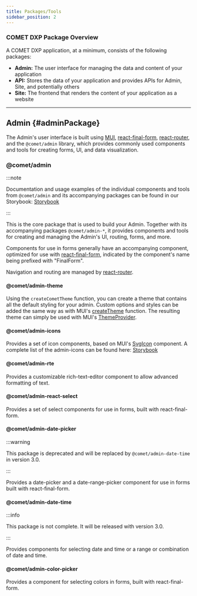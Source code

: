 ```yaml
---
title: Packages/Tools
sidebar_position: 2
---
```


### COMET DXP Package Overview

A COMET DXP application, at a minimum, consists of the following packages:

-   **Admin:** The user interface for managing the data and content of your application
-   **API:** Stores the data of your application and provides APIs for Admin, Site, and potentially others
-   **Site:** The frontend that renders the content of your application as a website

---

## Admin {#adminPackage}

The Admin's user interface is built using [MUI](https://mui.com/), [react-final-form](https://final-form.org/react), [react-router](https://reactrouter.com/), and the `@comet/admin` library, which provides commonly used components and tools for creating forms, UI, and data visualization.

### @comet/admin

:::note

Documentation and usage examples of the individual components and tools from `@comet/admin` and its accompanying packages can be found in our Storybook: [Storybook](https://comet-admin.netlify.app/)

:::

This is the core package that is used to build your Admin. Together with its accompanying packages `@comet/admin-*`, it provides components and tools for creating and managing the Admin's UI, routing, forms, and more.

Components for use in forms generally have an accompanying component, optimized for use with [react-final-form](https://final-form.org/react), indicated by the component's name being prefixed with "FinalForm".

Navigation and routing are managed by [react-router](https://reactrouter.com/).

#### @comet/admin-theme

Using the `createCometTheme` function, you can create a theme that contains all the default styling for your admin. Custom options and styles can be added the same way as with MUI's [createTheme](https://mui.com/material-ui/customization/theming/#api) function. The resulting theme can simply be used with MUI's [ThemeProvider](https://mui.com/material-ui/customization/theming/#theme-provider).

#### @comet/admin-icons

Provides a set of icon components, based on MUI's [SvgIcon](https://mui.com/material-ui/icons/#svgicon) component.
A complete list of the admin-icons can be found here: [Storybook](https://comet-admin.netlify.app/?path=/story/docs-icons-list--page)

<!--TODO: The link will change to “https://comet-admin.netlify.app/?path=/story/docs-icons-all-icons--page“ when merged: -->

#### @comet/admin-rte

Provides a customizable rich-text-editor component to allow advanced formatting of text.

#### @comet/admin-react-select

Provides a set of select components for use in forms, built with react-final-form.

#### @comet/admin-date-picker

:::warning

This package is deprecated and will be replaced by `@comet/admin-date-time` in version 3.0.

:::

Provides a date-picker and a date-range-picker component for use in forms built with react-final-form.

#### @comet/admin-date-time

:::info

This package is not complete. It will be released with version 3.0.

:::

Provides components for selecting date and time or a range or combination of date and time.

#### @comet/admin-color-picker

Provides a component for selecting colors in forms, built with react-final-form.

<!-- ## @comet/blocks-admin

- [ ] @Niko Sams add @comet/api-blocks docs

## @comet/cms-admin

- [ ] @Niko Sams add @comet/cms-admin docs

---

## API {#apiPackage}

### @comet/api-blocks

- [ ] @Niko Sams add @comet/api-blocks docs

### @comet/api-cms

- [ ] @Niko Sams add @comet/api-cms docs

---

## Site {#sitePackage}

- [ ] @Niko Sams add Site docs

---

## Media
- [ ] @Daniel Karnitsch add media docs

---

## Tools

- [ ] @Manuel Blum add Tools Overview

### @comet/create-comet-app

- [ ] @Manuel Blum add create-comet-app docs

---

## Deployment from Packages

- [ ] @Alexander Kaufmann Deployment von Libraries (Flow, How to)

- [ ] @Alexander Kaufmann Canary releases - Automatisches deployment -->
<!-- TODO: add content -->
